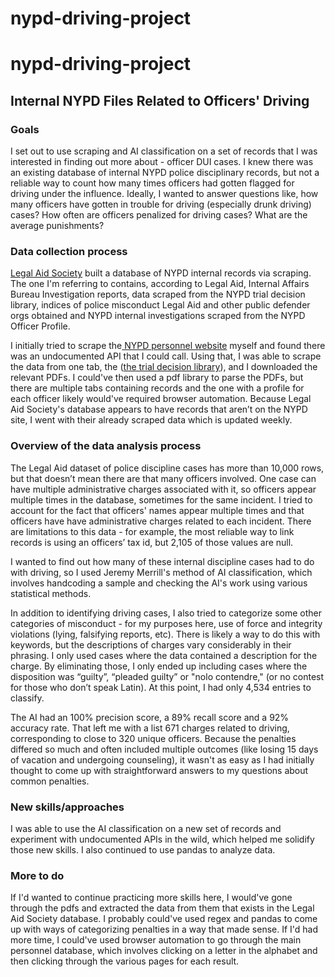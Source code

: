 # nypd-driving-project

# nypd-driving-project

## Internal NYPD Files Related to Officers' Driving 

### Goals
I set out to use scraping and AI classification on a set of records that I was interested in finding out more about - officer DUI cases. I knew there was an existing database of internal NYPD police disciplinary records, but not a reliable way to count how many times officers had gotten flagged for driving under the influence. Ideally, I wanted to answer questions like, how many officers have gotten in trouble for driving (especially drunk driving) cases? How often are officers penalized for driving cases? What are the average punishments? 

### Data collection process
[Legal Aid Society](https://legalaidnyc.org/law-enforcement-look-up/) built a database of NYPD internal records via scraping. The one I'm referring to contains, according to Legal Aid, Internal Affairs Bureau Investigation reports, data scraped from the NYPD trial decision library, indices of police misconduct Legal Aid and other public defender orgs obtained and NYPD internal investigations scraped from the NYPD Officer Profile.

I initially tried to scrape the[ NYPD personnel website](https://nypdonline.org/link/personnel) myself and found there was an undocumented API that I could call. Using that, I was able to scrape the data from one tab, the ([the trial decision library](https://nypdonline.org/link/1016)), and I downloaded the relevant PDFs. I could've then used a pdf library to parse the PDFs, but there are multiple tabs containing records and the one with a profile for each officer likely would've required browser automation. Because Legal Aid Society's database appears to have records that aren’t on the NYPD site, I went with their already scraped data which is updated weekly.

### Overview of the data analysis process

The Legal Aid dataset of police discipline cases has more than 10,000 rows, but that doesn’t mean there are that many officers involved. One case can have multiple administrative charges associated with it, so officers appear multiple times in the database, sometimes for the same incident. I tried to account for the fact that officers' names appear multiple times and that officers have have administrative charges related to each incident. There are limitations to this data - for example, the most reliable way to link records is using an officers’ tax id, but 2,105 of those values are null.

I wanted to find out how many of these internal discipline cases had to do with driving, so I used Jeremy Merrill's method of AI classification, which involves handcoding a sample and checking the AI's work using various statistical methods. 

In addition to identifying driving cases, I also tried to categorize some other categories of misconduct - for my purposes here, use of force and integrity violations (lying, falsifying reports, etc). There is likely a way to do this with keywords, but the descriptions of charges vary considerably in their phrasing. I only used cases where the data contained a description for the charge. By eliminating those, I only ended up including cases where the disposition was “guilty”, “pleaded guilty” or "nolo contendre," (or no contest for those who don’t speak Latin). At this point, I had only 4,534 entries to classify. 

The AI had an 100% precision score, a 89% recall score and a 92% accuracy rate. That left me with a list 671 charges related to driving, corresponding to close to 320 unique officers. Because the penalties differed so much and often included multiple outcomes (like losing 15 days of vacation and undergoing counseling), it wasn't as easy as I had initially thought to come up with straightforward answers to my questions about common penalties.

### New skills/approaches

I was able to use the AI classification on a new set of records and experiment with undocumented APIs in the wild, which helped me solidify those new skills. I also continued to use pandas to analyze data.

### More to do

If I'd wanted to continue practicing more skills here, I would've gone through the pdfs and extracted the data from them that exists in the Legal Aid Society database. I probably could've used regex and pandas to come up with ways of categorizing penalties in a way that made sense. If I'd had more time, I could've used browser automation to go through the main personnel database, which involves clicking on a letter in the alphabet and then clicking through the various pages for each result.
